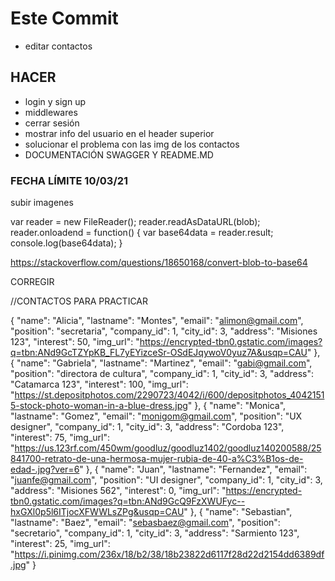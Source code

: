 # Este Commit

* editar contactos

## HACER

* login y sign up
* middlewares 
* cerrar sesión
* mostrar info del usuario en el header superior
* solucionar el problema con las img de los contactos
* DOCUMENTACIÓN SWAGGER Y README.MD

### FECHA LÍMITE 10/03/21


subir imagenes

 var reader = new FileReader();
 reader.readAsDataURL(blob); 
 reader.onloadend = function() {
     var base64data = reader.result;                
     console.log(base64data);
 }

 https://stackoverflow.com/questions/18650168/convert-blob-to-base64

CORREGIR 


//CONTACTOS PARA PRACTICAR

{
    "name": "Alicia",
    "lastname": "Montes",
    "email": "alimon@gmail.com",
    "position": "secretaria",
    "company_id": 1,
    "city_id": 3,
    "address": "Misiones 123",
    "interest": 50,
    "img_url": "https://encrypted-tbn0.gstatic.com/images?q=tbn:ANd9GcTZYpKB_FL7yEYizceSr-OSdEJqywoV0yuz7A&usqp=CAU"
},
{
    "name": "Gabriela",
    "lastname": "Martinez",
    "email": "gabi@gmail.com",
    "position": "directora de cultura",
    "company_id": 1,
    "city_id": 3,
    "address": "Catamarca 123",
    "interest": 100,
    "img_url": "https://st.depositphotos.com/2290723/4042/i/600/depositphotos_40421515-stock-photo-woman-in-a-blue-dress.jpg"
},
{
    "name": "Monica",
    "lastname": "Gomez",
    "email": "monigom@gmail.com",
    "position": "UX designer",
    "company_id": 1,
    "city_id": 3,
    "address": "Cordoba 123",
    "interest": 75,
    "img_url": "https://us.123rf.com/450wm/goodluz/goodluz1402/goodluz140200588/25841700-retrato-de-una-hermosa-mujer-rubia-de-40-a%C3%B1os-de-edad-.jpg?ver=6"
},
{
    "name": "Juan",
    "lastname": "Fernandez",
    "email": "juanfe@gmail.com",
    "position": "UI designer",
    "company_id": 1,
    "city_id": 3,
    "address": "Misiones 562",
    "interest": 0,
    "img_url": "https://encrypted-tbn0.gstatic.com/images?q=tbn:ANd9GcQ9FzXWUFyc--hxGXl0p5l6ITjocXFWWLsZPg&usqp=CAU"
},
{
    "name": "Sebastian",
    "lastname": "Baez",
    "email": "sebasbaez@gmail.com",
    "position": "secretario",
    "company_id": 1,
    "city_id": 3,
    "address": "Sarmiento 123",
    "interest": 25,
    "img_url": "https://i.pinimg.com/236x/18/b2/38/18b23822d6117f28d22d2154dd6389df.jpg"
}


